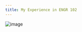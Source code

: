 ```yaml
---
title: My Experience in ENGR 102
---
```

![image](https://user-images.githubusercontent.com/112563654/207198162-ef8b66d2-e56a-4bff-a161-1f917c9c41a7.png)

